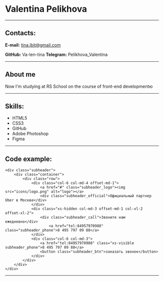 # Valentina Pelikhova

---

## Contacts:

**E-mail:** tina.jbit@gmail.com

**GitHub:** Va-len-tina
**Telegram:** Pelikhova_Valentina

---

## About me

Now I'm studying at RS School on the course of front-end developmentю

---

## Skills:

- HTML5
- CSS3
- GitHub
- Adobe Photoshop
- Figma

---

## Code example:

```
<div class="subheader">
    <div class="container">
        <div class="row">
            <div class="col-6 col-md-4 offset-md-1">
                <a href="#" class="subheader_logo"><img src="icons/logo.png" alt="logo"></a>
                <div class="subheader_official">Официальный партнер Uber в Москве</div>
            </div>
            <div class="xs-hidden col-md-3 offset-md-1 col-xl-2 offset-xl-2">
                <div class="subheader_call">Звоните нам ежедневно</div>
                    <a href="tel:84957970988" class="subheader_phone">8 495 797 09 88</a>
            </div>
            <div class="col-6 col-md-3">
                <a href="tel:84957970988" class="xs-visible subheader_phone">8 495 797 09 88</a>
                <button class="subheader_btn">заказать звонок</button>
            </div>
        </div>
    </div>
</div>
```

---
